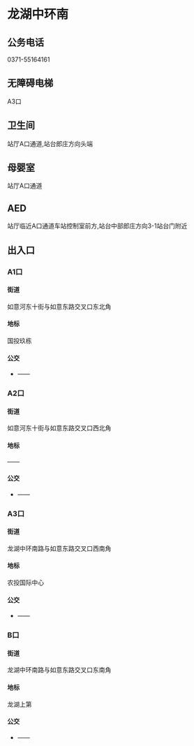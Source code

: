 # 龙湖中环南

## 公务电话

0371-55164161

## 无障碍电梯

A3口

## 卫生间

站厅A口通道,站台郎庄方向头端

## 母婴室

站厅A口通道

## AED

站厅临近A口通道车站控制室前方,站台中部郎庄方向3-1站台门附近

## 出入口

### A1口

#### 街道

如意河东十街与如意东路交叉口东北角

#### 地标

国投玖栋

#### 公交

- ——

### A2口

#### 街道

如意河东十街与如意东路交叉口西北角

#### 地标

——

#### 公交

- ——

### A3口

#### 街道

龙湖中环南路与如意东路交叉口西南角

#### 地标

农投国际中心

#### 公交

- ——

### B口

#### 街道

龙湖中环南路与如意东路交叉口东南角

#### 地标

龙湖上第

#### 公交

- ——


